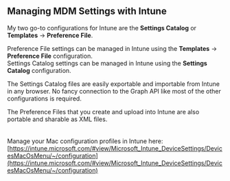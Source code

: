 ## Managing MDM Settings with Intune

My two go-to configurations for Intune are the **Settings Catalog** or **Templates** -> **Preference File**.

Preference File settings can be managed in Intune using the **Templates** -> **Preference File** configuration.  
Settings Catalog settings can be managed in Intune using the **Settings Catalog** configuration.  

The Settings Catalog files are easily exportable and importable from Intune in any browser. No fancy connection to the Graph API like most of the other configurations is required.  

The Preference Files that you create and upload into Intune are also portable and sharable as XML files.	
    
    
Manage your Mac configuration profiles in Intune here:
[https://intune.microsoft.com/#view/Microsoft_Intune_DeviceSettings/DevicesMacOsMenu/~/configuration](https://intune.microsoft.com/#view/Microsoft_Intune_DeviceSettings/DevicesMacOsMenu/~/configuration)  
